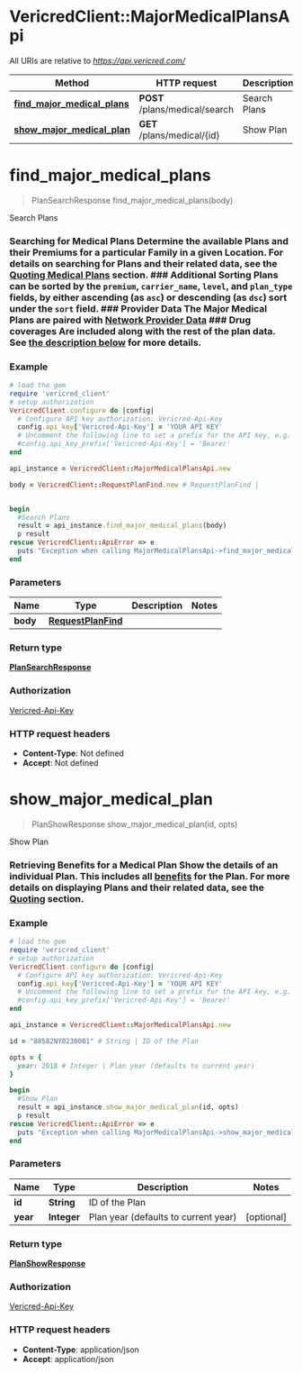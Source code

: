 # VericredClient::MajorMedicalPlansApi

All URIs are relative to *https://api.vericred.com/*

Method | HTTP request | Description
------------- | ------------- | -------------
[**find_major_medical_plans**](MajorMedicalPlansApi.md#find_major_medical_plans) | **POST** /plans/medical/search | Search Plans
[**show_major_medical_plan**](MajorMedicalPlansApi.md#show_major_medical_plan) | **GET** /plans/medical/{id} | Show Plan


# **find_major_medical_plans**
> PlanSearchResponse find_major_medical_plans(body)

Search Plans

### Searching for Medical Plans  Determine the available Plans and their Premiums for a particular Family in a given Location.  For details on searching for Plans and their related data, see the [Quoting Medical Plans](#header-major-medical-quotes) section.  ### Additional Sorting Plans can be sorted by the `premium`, `carrier_name`, `level`, and `plan_type` fields, by either ascending (as `asc`) or descending (as `dsc`) sort under the `sort` field.  ### Provider Data The Major Medical Plans are paired with [Network Provider Data](#header-network-and-provider-data)  ### Drug coverages Are included along with the rest of the plan data. See [the description below](#drugcoverages) for more details. 

### Example
```ruby
# load the gem
require 'vericred_client'
# setup authorization
VericredClient.configure do |config|
  # Configure API key authorization: Vericred-Api-Key
  config.api_key['Vericred-Api-Key'] = 'YOUR API KEY'
  # Uncomment the following line to set a prefix for the API key, e.g. 'Bearer' (defaults to nil)
  #config.api_key_prefix['Vericred-Api-Key'] = 'Bearer'
end

api_instance = VericredClient::MajorMedicalPlansApi.new

body = VericredClient::RequestPlanFind.new # RequestPlanFind | 


begin
  #Search Plans
  result = api_instance.find_major_medical_plans(body)
  p result
rescue VericredClient::ApiError => e
  puts "Exception when calling MajorMedicalPlansApi->find_major_medical_plans: #{e}"
end
```

### Parameters

Name | Type | Description  | Notes
------------- | ------------- | ------------- | -------------
 **body** | [**RequestPlanFind**](RequestPlanFind.md)|  | 

### Return type

[**PlanSearchResponse**](PlanSearchResponse.md)

### Authorization

[Vericred-Api-Key](../README.md#Vericred-Api-Key)

### HTTP request headers

 - **Content-Type**: Not defined
 - **Accept**: Not defined



# **show_major_medical_plan**
> PlanShowResponse show_major_medical_plan(id, opts)

Show Plan

### Retrieving Benefits for a Medical Plan Show the details of an individual Plan.  This includes all [benefits](#header-major-medical) for the Plan.  For more details on displaying Plans and their related data, see the [Quoting](#header-individual-quotes) section.

### Example
```ruby
# load the gem
require 'vericred_client'
# setup authorization
VericredClient.configure do |config|
  # Configure API key authorization: Vericred-Api-Key
  config.api_key['Vericred-Api-Key'] = 'YOUR API KEY'
  # Uncomment the following line to set a prefix for the API key, e.g. 'Bearer' (defaults to nil)
  #config.api_key_prefix['Vericred-Api-Key'] = 'Bearer'
end

api_instance = VericredClient::MajorMedicalPlansApi.new

id = "88582NY0230001" # String | ID of the Plan

opts = { 
  year: 2018 # Integer | Plan year (defaults to current year)
}

begin
  #Show Plan
  result = api_instance.show_major_medical_plan(id, opts)
  p result
rescue VericredClient::ApiError => e
  puts "Exception when calling MajorMedicalPlansApi->show_major_medical_plan: #{e}"
end
```

### Parameters

Name | Type | Description  | Notes
------------- | ------------- | ------------- | -------------
 **id** | **String**| ID of the Plan | 
 **year** | **Integer**| Plan year (defaults to current year) | [optional] 

### Return type

[**PlanShowResponse**](PlanShowResponse.md)

### Authorization

[Vericred-Api-Key](../README.md#Vericred-Api-Key)

### HTTP request headers

 - **Content-Type**: application/json
 - **Accept**: application/json



